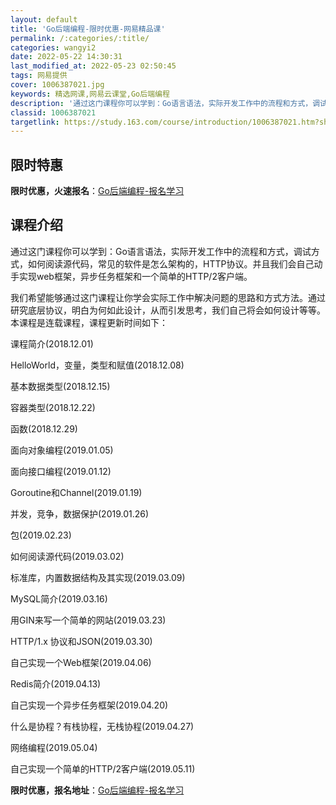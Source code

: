 ```yaml
---
layout: default
title: 'Go后端编程-限时优惠-网易精品课'
permalink: /:categories/:title/
categories: wangyi2
date: 2022-05-22 14:30:31
last_modified_at: 2022-05-23 02:50:45
tags: 网易提供
cover: 1006387021.jpg
keywords: 精选网课,网易云课堂,Go后端编程
description: '通过这门课程你可以学到：Go语言语法，实际开发工作中的流程和方式，调试方式，如何阅读源代码，常见的软件是怎么架构的，HT'
classid: 1006387021
targetlink: https://study.163.com/course/introduction/1006387021.htm?share=1&shareId=1025206652&utm_campaign=share&utm_medium=iphoneShare&utm_source=&utm_u=1025206652
---
```


## 限时特惠

**限时优惠，火速报名**：[Go后端编程-报名学习](https://study.163.com/course/introduction/1006387021.htm?share=1&shareId=1025206652&utm_campaign=share&utm_medium=iphoneShare&utm_source=&utm_u=1025206652)

## 课程介绍

通过这门课程你可以学到：Go语言语法，实际开发工作中的流程和方式，调试方式，如何阅读源代码，常见的软件是怎么架构的，HTTP协议。并且我们会自己动手实现web框架，异步任务框架和一个简单的HTTP/2客户端。



我们希望能够通过这门课程让你学会实际工作中解决问题的思路和方式方法。通过研究底层协议，明白为何如此设计，从而引发思考，我们自己将会如何设计等等。本课程是连载课程，课程更新时间如下：



课程简介(2018.12.01)

HelloWorld，变量，类型和赋值(2018.12.08)

基本数据类型(2018.12.15)

容器类型(2018.12.22)

函数(2018.12.29)

面向对象编程(2019.01.05)

面向接口编程(2019.01.12)

Goroutine和Channel(2019.01.19)

并发，竞争，数据保护(2019.01.26)

包(2019.02.23)

如何阅读源代码(2019.03.02)

标准库，内置数据结构及其实现(2019.03.09)

MySQL简介(2019.03.16)

用GIN来写一个简单的网站(2019.03.23)

HTTP/1.x 协议和JSON(2019.03.30)

自己实现一个Web框架(2019.04.06)

Redis简介(2019.04.13)

自己实现一个异步任务框架(2019.04.20)

什么是协程？有栈协程，无栈协程(2019.04.27)

网络编程(2019.05.04)

自己实现一个简单的HTTP/2客户端(2019.05.11)

**限时优惠，报名地址**：[Go后端编程-报名学习](https://study.163.com/course/introduction/1006387021.htm?share=1&shareId=1025206652&utm_campaign=share&utm_medium=iphoneShare&utm_source=&utm_u=1025206652)

